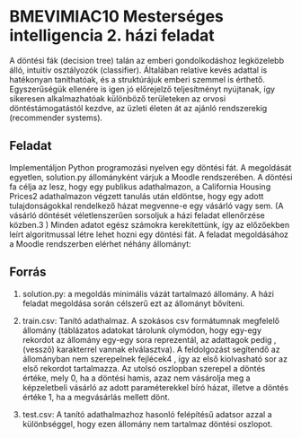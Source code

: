 # BMEVIMIAC10 Mesterséges intelligencia 2. házi feladat

A döntési fák (decision tree) talán az emberi gondolkodáshoz legközelebb álló, intuitív osztályozók
(classifier). Általában relatíve kevés adattal is hatékonyan taníthatóak, és a struktúrájuk emberi
szemmel is érthető. Egyszerűségük ellenére is igen jó előrejelző teljesítményt nyújtanak, így sikeresen alkalmazhatóak különböző területeken az orvosi döntéstámogatástól kezdve, az üzleti életen át
az ajánló rendszerekig (recommender systems).

## Feladat

Implementáljon Python programozási nyelven egy döntési fát. A
megoldását egyetlen, solution.py állományként várjuk a Moodle rendszerében.
A döntési fa célja az lesz, hogy egy publikus adathalmazon, a California Housing Prices2 adathalmazon végzett tanulás után eldöntse, hogy egy adott tulajdonságokkal rendelkező házat megvenne-e
egy vásárló vagy sem. (A vásárló döntését véletlenszerűen sorsoljuk a házi feladat ellenőrzése
közben.3
) Minden adatot egész számokra kerekítettünk, így az előzőekben leírt algoritmussal létre
lehet hozni egy döntési fát.
A feladat megoldásához a Moodle rendszerben elérhet néhány állományt:

## Forrás

1. solution.py: a megoldás minimális vázát tartalmazó állomány. A házi feladat megoldása
során célszerű ezt az állományt bővíteni.

3. train.csv: Tanító adathalmaz. A szokásos csv formátumnak megfelelő állomány (táblázatos
adatokat tárolunk olymódon, hogy egy-egy rekordot az állomány egy-egy sora reprezentál, az
adattagok pedig , (vessző) karakterrel vannak elválasztva). A feldolgozást segítendő az állományban nem szerepelnek fejlécek4
, így az első kiolvasható sor az első rekordot tartalmazza.
Az utolsó oszlopban szerepel a döntés értéke, mely 0, ha a döntési hamis, azaz nem vásárolja
meg a képzeletbeli vásárló az adott paraméterekkel bíró házat, illetve a döntés értéke 1, ha a
megvásárlás mellett dönt.

5. test.csv: A tanító adathalmazhoz hasonló felépítésű adatsor azzal a különbséggel, hogy ezen
állomány nem tartalmaz döntési oszlopot.
